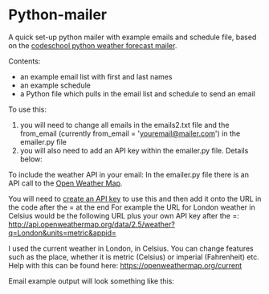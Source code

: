 # Python-mailer
A quick set-up python mailer with example emails and schedule file, based on the [codeschool python weather forecast mailer](https://www.codeschool.com/screencasts/build-a-python-weather-forecast-mailer).

Contents:
- an example email list with first and last names
- an example schedule
- a Python file which pulls in the email list and schedule to send an email

To use this:
1. you will need to change all emails in the emails2.txt file and the from_email (currently from_email = 'youremail@mailer.com') in the emailer.py file
2. you will also need to add an API key within the emailer.py file. Details below:

To include the weather API in your email:
In the emailer.py file there is an API call to the [Open Weather Map](https://openweathermap.org/api). 

You will need to [create an API key](https://openweathermap.org/price) to use this and then add it onto the URL in the code after the = at the end
For example the URL for London weather in Celsius would be the following URL plus your own API key after the =: http://api.openweathermap.org/data/2.5/weather?q=London&units=metric&appid= 

I used the current weather in London, in Celsius. You can change features such as the place, whether it is metric (Celsius) or imperial (Fahrenheit) etc. Help with this can be found here: https://openweathermap.org/current

Email example output will look something like this:

